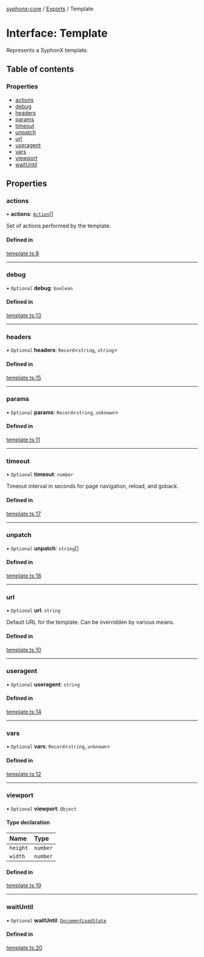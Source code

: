 [syphonx-core](../README.md) / [Exports](../modules.md) / Template

# Interface: Template

Represents a SyphonX template.

## Table of contents

### Properties

- [actions](Template.md#actions)
- [debug](Template.md#debug)
- [headers](Template.md#headers)
- [params](Template.md#params)
- [timeout](Template.md#timeout)
- [unpatch](Template.md#unpatch)
- [url](Template.md#url)
- [useragent](Template.md#useragent)
- [vars](Template.md#vars)
- [viewport](Template.md#viewport)
- [waitUntil](Template.md#waituntil)

## Properties

### actions

• **actions**: [`Action`](../modules.md#action)[]

Set of actions performed by the template.

#### Defined in

[template.ts:8](https://github.com/dtempx/syphonx-core/blob/1111902/template.ts#L8)

___

### debug

• `Optional` **debug**: `boolean`

#### Defined in

[template.ts:13](https://github.com/dtempx/syphonx-core/blob/1111902/template.ts#L13)

___

### headers

• `Optional` **headers**: `Record`\<`string`, `string`\>

#### Defined in

[template.ts:15](https://github.com/dtempx/syphonx-core/blob/1111902/template.ts#L15)

___

### params

• `Optional` **params**: `Record`\<`string`, `unknown`\>

#### Defined in

[template.ts:11](https://github.com/dtempx/syphonx-core/blob/1111902/template.ts#L11)

___

### timeout

• `Optional` **timeout**: `number`

Timeout interval in seconds for page navigation, reload, and goback.

#### Defined in

[template.ts:17](https://github.com/dtempx/syphonx-core/blob/1111902/template.ts#L17)

___

### unpatch

• `Optional` **unpatch**: `string`[]

#### Defined in

[template.ts:18](https://github.com/dtempx/syphonx-core/blob/1111902/template.ts#L18)

___

### url

• `Optional` **url**: `string`

Default URL for the template. Can be overridden by various means.

#### Defined in

[template.ts:10](https://github.com/dtempx/syphonx-core/blob/1111902/template.ts#L10)

___

### useragent

• `Optional` **useragent**: `string`

#### Defined in

[template.ts:14](https://github.com/dtempx/syphonx-core/blob/1111902/template.ts#L14)

___

### vars

• `Optional` **vars**: `Record`\<`string`, `unknown`\>

#### Defined in

[template.ts:12](https://github.com/dtempx/syphonx-core/blob/1111902/template.ts#L12)

___

### viewport

• `Optional` **viewport**: `Object`

#### Type declaration

| Name | Type |
| :------ | :------ |
| `height` | `number` |
| `width` | `number` |

#### Defined in

[template.ts:19](https://github.com/dtempx/syphonx-core/blob/1111902/template.ts#L19)

___

### waitUntil

• `Optional` **waitUntil**: [`DocumentLoadState`](../modules.md#documentloadstate)

#### Defined in

[template.ts:20](https://github.com/dtempx/syphonx-core/blob/1111902/template.ts#L20)

